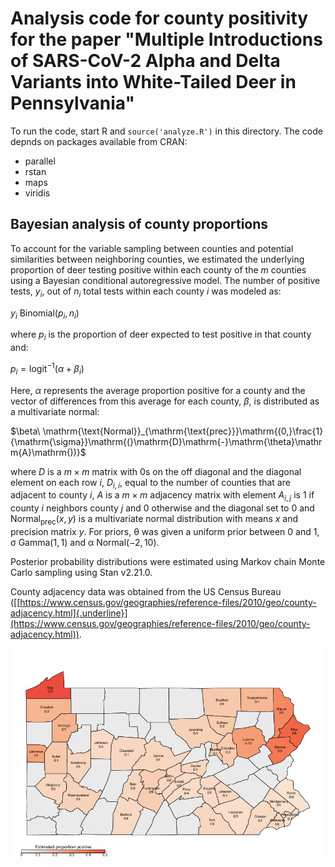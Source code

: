 # Analysis code for county positivity for the paper "Multiple Introductions of SARS-CoV-2 Alpha and Delta Variants into White-Tailed Deer in Pennsylvania"

To run the code, start R and `source('analyze.R')` in this directory. The code depnds on packages available from CRAN:

* parallel
* rstan
* maps
* viridis


## Bayesian analysis of county proportions

To account for the variable sampling between counties and potential
similarities between neighboring counties, we estimated the underlying
proportion of deer testing positive within each county of the $m$
counties using a Bayesian conditional autoregressive model. The number
of positive tests, $y_{i}$, out of $n_{i}$ total tests within each
county $i$ was modeled as:

$y_{i}\ \mathrm{Binomial(}p_{i},n_{i}\mathrm{)}$

where $p_{i}$ is the proportion of deer expected to test positive in
that county and:

$p_{i} = \mathrm{\text{logit}}^{- 1}\left( \alpha + \beta_{i} \right)$

Here, $\alpha$ represents the average proportion positive for a county
and the vector of differences from this average for each county,
$\beta$, is distributed as a multivariate normal:

$\beta\ \mathrm{\text{Normal}}_{\mathrm{\text{prec}}}\mathrm{(0,}\frac{1}{\mathrm{\sigma}}\mathrm{(}\mathrm{D}\mathrm{-}\mathrm{\theta}\mathrm{A}\mathrm{))}$

where *D* is a $m \times m$ matrix with 0s on the off diagonal and the
diagonal element on each row $i$, $D_{i,i}$, equal to the number of
counties that are adjacent to county $i$, $A$ is a $m \times m$
adjacency matrix with element $A_{i,j}$ is 1 if county $i$ neighbors
county $j$ and 0 otherwise and the diagonal set to 0 and
$\mathrm{\text{Normal}}_{\mathrm{\text{prec}}}\left( x,y \right)$ is a
multivariate normal distribution with means $x$ and precision matrix
$y$. For priors, $\mathrm{\theta}$ was given a uniform prior between 0
and 1, $\mathrm{\sigma}\ \mathrm{Gamma(}\mathrm{1,1)}$ and
$\mathrm{\alpha}\ \mathrm{Normal( - 2,10)}$.

Posterior probability distributions were estimated using Markov chain
Monte Carlo sampling using Stan v2.21.0.

County adjacency data was obtained from the US Census Bureau
([[https://www.census.gov/geographies/reference-files/2010/geo/county-adjacency.html]{.underline}](https://www.census.gov/geographies/reference-files/2010/geo/county-adjacency.html)).

![plot of estimated county positivity](countyPositivity.png)
